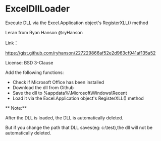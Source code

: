 # ExcelDllLoader
Execute DLL via the Excel.Application object's RegisterXLL() method

Leran from Ryan Hanson‏ @ryHanson

Link：

https://gist.github.com/ryhanson/227229866af52e2d963cf941af135a52

License: BSD 3-Clause

Add the following functions:

- Check if Microsoft Office has been installed
- Download the dll from Github
- Save the dll to %appdata%\Microsoft\Windows\Recent
- Load it via the Excel.Application object's RegisterXLL() method

** Note:**

After the DLL is loaded, the DLL is automatically deleted.

But if you change the path that DLL saves(eg: c:\test),the dll will not be automatically deleted.
